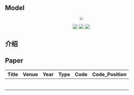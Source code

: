 ## Model

<div align=center><img src="https://markdownimg-hw.oss-cn-beijing.aliyuncs.com/logo.png" style="zoom: 60%;" /></div>
<p></p>
<div align=center><img src="https://visitor-badge.laobi.icu/badge?page_id=Geeks-Z.Model&left_color=green&right_color=red" /> <img src="https://img.shields.io/github/last-commit/Geeks-Z/Model" /> <img src="https://img.shields.io/github/license/Geeks-Z/Model" /></div>

## 介绍

## Paper

| Title | Venue | Year | Type | Code | Code_Position |
| ----- | ----- | ---- | ---- | ---- | ------------- |
|       |       |      |      |      |               |
|       |       |      |      |      |               |
|       |       |      |      |      |               |
|       |       |      |      |      |               |
|       |       |      |      |      |               |
|       |       |      |      |      |               |
